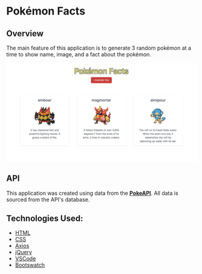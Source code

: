 # **Pokémon Facts**

## **Overview**

The main feature of this application is to generate 3 random pokémon at a time to show name, image, and a fact about the pokémon.

[<img src="static/pokemon-facts.png" width="700"/>](static/pokemon-facts.png)

## **API**

This application was created using data from the [<ins>**PokeAPI**</ins>](https://pokeapi.co). All data is sourced from the API's database.

## Technologies Used:

- [HTML](https://developer.mozilla.org/en-US/docs/Web/HTML)
- [CSS](https://developer.mozilla.org/en-US/docs/Web/CSS)
- [Axios](https://axios-http.com/docs/intro)
- [jQuery](https://api.jquery.com)
- [VSCode](https://code.visualstudio.com/docs)
- [Bootswatch](https://bootswatch.com/zephyr/)
